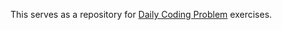 This serves as a repository for [Daily Coding Problem](https://www.dailycodingproblem.com/) exercises.